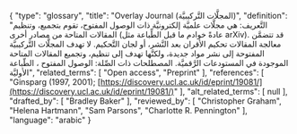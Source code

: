 {
    "type": "glossary",
    "title": "Overlay Journal (المجلَّات التَّركيبيَّة)",
    "definition": "التَّعريف: هي مجلَّات علميَّة إلكترونيَّة ذات الوصول المفتوح، تقوم بتجميع، وتنظيم المقالات المتاحة من مصادر أخرى (عادةً خوادم ما قبل الطِّباعة مثل arXiv). قد تتضمَّن معالجة  المقالات تحكيم الأقران بعد النَّشر، أو لجان التَّحكيم.  لا تهدف المجلَّات التَّركيبيَّة المفتوحة إلى نشر مواد جديدة، ولكنَّها تهدف إلى تنظيم، وتجميع المقالات المتاحة الموجودة في المستودعات الرَّقميَّة. المصطلحات ذات الصِّلة: الوصول المفتوح ، الطّباعة الأوليَّة",
    "related_terms": [
        "Open access",
        "Preprint"
    ],
    "references": [
        "Ginsparg (1997, 2001); [https://discovery.ucl.ac.uk/id/eprint/19081/](https://discovery.ucl.ac.uk/id/eprint/19081/)"
    ],
    "alt_related_terms": [
        null
    ],
    "drafted_by": [
        "Bradley Baker"
    ],
    "reviewed_by": [
        "Christopher Graham",
        "Helena Hartmann",
        "Sam Parsons",
        "Charlotte R. Pennington"
    ],
    "language": "arabic"
}